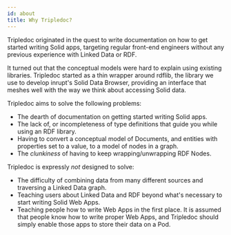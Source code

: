 ```yaml
---
id: about
title: Why Tripledoc?
---
```


Tripledoc originated in the quest to write documentation on how to get started writing Solid apps,
targeting regular front-end engineers without any previous experience with Linked Data or RDF.

It turned out that the conceptual models were hard to explain using existing libraries. Tripledoc
started as a thin wrapper around rdflib, the library we use to develop inrupt's Solid Data Browser,
providing an interface that meshes well with the way we think about accessing Solid data.

Tripledoc aims to solve the following problems:

- The dearth of documentation on getting started writing Solid apps.
- The lack of, or incompleteness of type definitions that guide you while using an RDF library.
- Having to convert a conceptual model of Documents, and entities with properties set to a value, to
  a model of nodes in a graph.
- The _clunkiness_ of having to keep wrapping/unwrapping RDF Nodes.

Tripledoc is expressly _not_ designed to solve:

- The difficulty of combining data from many different sources and traversing a Linked Data graph.
- Teaching users about Linked Data and RDF beyond what's necessary to start writing
  Solid Web Apps.
- Teaching people how to write Web Apps in the first place. It is assumed that people know how 
to write proper Web Apps, and Tripledoc should simply enable those apps to store their data on a Pod.
